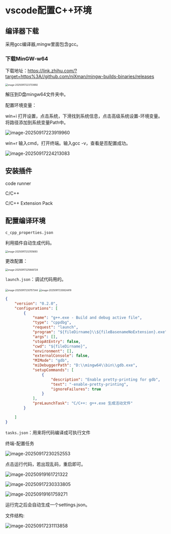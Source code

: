 # vscode配置C++环境

## 编译器下载

采用gcc编译器,mingw里面包含gcc。

### 下载MinGW-w64

下载地址：https://link.zhihu.com/?target=https%3A//github.com/niXman/mingw-builds-binaries/releases

<img src="https://xubenshan-pic.oss-cn-beijing.aliyuncs.com/img/image-20250917223733692.png" alt="image-20250917223733692" style="zoom:50%;" />

解压到D盘mingw64文件夹中。

配置环境变量：

win+i 打开设置，点击系统，下滑找到系统信息，点击高级系统设置-环境变量。将路径添加到系统变量Path中。

![image-20250917223919960](https://xubenshan-pic.oss-cn-beijing.aliyuncs.com/img/image-20250917223919960.png)

win+r 输入cmd，打开终端。输入gcc -v，查看是否配置成功。

![image-20250917224213083](https://xubenshan-pic.oss-cn-beijing.aliyuncs.com/img/image-20250917224213083.png)

## 安装插件

 code runner

 C/C++

 C/C++ Extension Pack

## 配置编译环境



`c_cpp_properties.json`

利用插件自动生成代码。

<img src="https://xubenshan-pic.oss-cn-beijing.aliyuncs.com/img/image-20250917232105693.png" alt="image-20250917232105693" style="zoom:50%;" />

更改配置：

<img src="https://xubenshan-pic.oss-cn-beijing.aliyuncs.com/img/image-20250917225848728.png" alt="image-20250917225848728" style="zoom:50%;" />

`launch.json`：调试代码用的。

<img src="https://xubenshan-pic.oss-cn-beijing.aliyuncs.com/img/image-20250917230757344.png" alt="image-20250917230757344" style="zoom:50%;" />

<img src="https://xubenshan-pic.oss-cn-beijing.aliyuncs.com/img/image-20250917230824419.png" alt="image-20250917230824419" style="zoom:50%;" />

```json
{
    "version": "0.2.0",
    "configurations": [
        {
            "name": "g++.exe - Build and debug active file",
            "type": "cppdbg",
            "request": "launch",
            "program": "${fileDirname}\\${fileBasenameNoExtension}.exe",
            "args": [],
            "stopAtEntry": false,
            "cwd": "${fileDirname}",
            "environment": [],
            "externalConsole": false,
            "MIMode": "gdb",
            "miDebuggerPath": "D:\\mingw64\\bin\\gdb.exe",
            "setupCommands": [
                {
                    "description": "Enable pretty-printing for gdb",
                    "text": "-enable-pretty-printing",
                    "ignoreFailures": true
                }
            ],
            "preLaunchTask": "C/C++: g++.exe 生成活动文件"
        }

    ]
}
```

`tasks.json`：用来将代码编译成可执行文件

终端-配置任务

![image-20250917230252553](https://xubenshan-pic.oss-cn-beijing.aliyuncs.com/img/image-20250917230252553.png)

点击运行代码，若出现乱码，重启即可。

![image-20250919161721322](https://xubenshan-pic.oss-cn-beijing.aliyuncs.com/img/image-20250919161721322.png)

![image-20250917230333805](https://xubenshan-pic.oss-cn-beijing.aliyuncs.com/img/image-20250917230333805.png)

![image-20250919161759271](https://xubenshan-pic.oss-cn-beijing.aliyuncs.com/img/image-20250919161759271.png)

运行完之后会自动生成一个settings.json。

文件结构:

![image-20250917231113858](https://xubenshan-pic.oss-cn-beijing.aliyuncs.com/img/image-20250917231113858.png)

